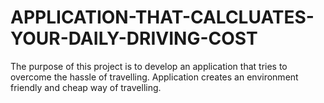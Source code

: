 # APPLICATION-THAT-CALCLUATES-YOUR-DAILY-DRIVING-COST
The purpose of this project is to develop an application that tries to overcome the hassle of travelling. Application creates an environment friendly and cheap way of travelling.
